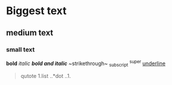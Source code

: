 # Biggest text
## medium text
### small text
**bold**
*italic*
***bold and italic***
~strikethrough~
<sub>subscript</sub>
<sup>super</sup>
<ins>underline</ins>
>qutote 
1.list
..*dot
..1.